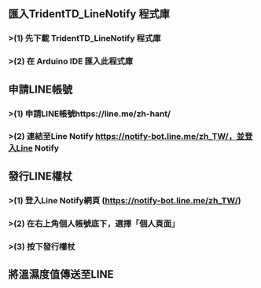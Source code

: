 ## 匯入TridentTD_LineNotify 程式庫
###   >(1) 先下載 TridentTD_LineNotify 程式庫
###   >(2) 在 Arduino IDE 匯入此程式庫


## 申請LINE帳號
###   >(1) 申請LINE帳號https://line.me/zh-hant/
###   >(2) 連結至Line Notify https://notify-bot.line.me/zh_TW/，並登入Line Notify

## 發行LINE權杖
###   >(1) 登入Line Notify網頁 (https://notify-bot.line.me/zh_TW/)
###   >(2) 在右上角個人帳號底下，選擇「個人頁面」
###   >(3) 按下發行權杖


## 將溫濕度值傳送至LINE
